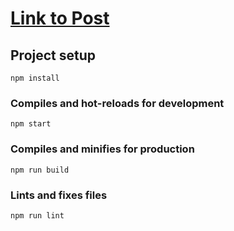 # [Link to Post](https://dev.to/viniciuskneves/watch-for-vuex-state-changes-2mgj)

## Project setup
```
npm install
```

### Compiles and hot-reloads for development
```
npm start
```

### Compiles and minifies for production
```
npm run build
```

### Lints and fixes files
```
npm run lint
```
